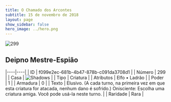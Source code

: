 ```yaml
---
title: O Chamado dos Arcontes
subtitle: 15 de novembro de 2018
layout: page
show_sidebar: false
hero_image: ../hero.png
---
```


![299](https://cdn.keyforgegame.com/media/card_front/pt/341_299_M3P2FVHP7MC_pt.png)

## Deipno Mestre-Espião

|----|----|
| ID | f099e2ec-681b-4b47-878b-c091da3708d1 |
| Número | 299 |
| Casa | ![Shadows](https://archonarcana.com/images/thumb/e/ee/Shadows.png/22px-Shadows.png "Sombras") |
| Tipo | Criatura |
| Atributos | Elfo • Ladrão |
| Poder | 1 |
| Armadura | 0 |
| Texto | Elusivo. (A cada turno, na primeira vez em que esta criatura for atacada, nenhum dano é sofrido.) Onisciente: Escolha uma criatura amiga.  Você pode usá-la neste turno. |
| Raridade | Rara |
